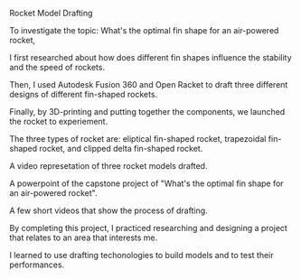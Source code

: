 Rocket Model Drafting

To investigate the topic: What's the optimal fin shape for an air-powered rocket, 

I first researched about how does different fin shapes influence the stability and the speed of rockets. 

Then, I used Autodesk Fusion 360 and Open Racket to draft three different designs of different fin-shaped rockets. 

Finally, by 3D-printing and putting together the components, we launched the rocket to experiement.

The three types of rocket are: eliptical fin-shaped rocket, trapezoidal fin-shaped rocket, and clipped delta fin-shaped rocket.

A video represetation of three rocket models drafted.

A powerpoint of the capstone project of "What's the optimal fin shape for an air-powered rocket".

A few short videos that show the process of drafting.

By completing this project, I practiced researching and designing a project that relates to an area that interests me. 

I learned to use drafting techonologies to build models and to test their performances.
